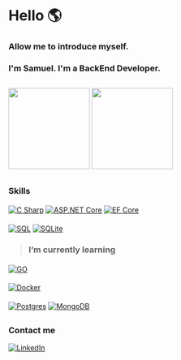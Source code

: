 # Hello 🌎

### Allow me to introduce myself.
### I'm Samuel. I'm a BackEnd Developer.

##
<div>
  <img height="160" src="https://github-readme-stats.vercel.app/api/top-langs/?username=samuelt27&layout=compact&theme=tokyonight"/>
  <img height="160" src="https://github-readme-stats.vercel.app/api?username=samuelt27&theme=tokyonight&show_icons=true&include_all_commits=true&hide=issues"/>
</div>

##

### Skills
####
[![C Sharp](https://img.shields.io/badge/C_Sharp-239120?style=for-the-badge&logo=csharp&logoColor=white&labelColor=101010)]()
[![ASP.NET Core](https://img.shields.io/badge/ASP.NET_Core-512BD4?style=for-the-badge&logo=dotnet&logoColor=white&labelColor=101010)]()
[![EF Core](https://img.shields.io/badge/EF_Core-512BD4?style=for-the-badge&logo=dotnet&logoColor=white&labelColor=101010)]()
####
[![SQL](https://img.shields.io/badge/SQL_Server-CC2927?style=for-the-badge&logo=microsoftsqlserver&logoColor=white&labelColor=101010)]()
[![SQLite](https://img.shields.io/badge/SQLite-003B57?style=for-the-badge&logo=sqlite&logoColor=white&labelColor=101010)]()
####
> ### I’m currently learning
####
[![GO](https://img.shields.io/badge/GO-00ADD8?style=for-the-badge&logo=go&logoColor=white&labelColor=101010)]()
####
[![Docker](https://img.shields.io/badge/Docker-00ADD8?style=for-the-badge&logo=docker&logoColor=white&labelColor=101010)]()
####
[![Postgres](https://img.shields.io/badge/PostgreSQL-4169E1?style=for-the-badge&logo=postgresql&logoColor=white&labelColor=101010)]()
[![MongoDB](https://img.shields.io/badge/MongoDB-47A248?style=for-the-badge&logo=mongodb&logoColor=white&labelColor=101010)]()
##

### Contact me
[![LinkedIn](https://img.shields.io/badge/LinkedIn-Samuel_Terrazas-0077B5?style=for-the-badge&logo=linkedin&logoColor=white&labelColor=101010)](https://www.linkedin.com/in/samuel-terrazas-78b020208)
